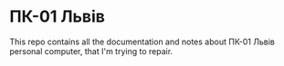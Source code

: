 # ПК-01 Львів

This repo contains all the documentation and notes about ПК-01 Львів personal computer, that I'm trying to repair. 